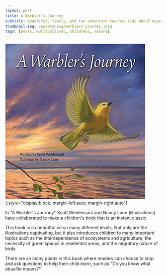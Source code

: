 ```yaml
---
layout: post
title: A Warbler's Journey
subtitle: Beautiful, timely, and fun adventure teaches kids about migratory birds
thumbnail-img: /assets/img/warblers-journey.jpeg
tags: [books, multicultural, childrens, nature]
---
```

![A Warbler's Journey cover](/assets/img/warblers-journey.jpg){:style="display:block; margin-left:auto; margin-right:auto"}
<br>

In "A Warbler's Journey" Scott Weidensaul and Nancy Lane (illustrations) have collaborated to make a children's book that is an instant classic.

This book is so beautiful on so many different levels. Not only are the illustrations captivating, but it also introduces children to many important topics such as the interdependence of ecosystems and agriculture, the necessity of green spaces in residential areas, and the migratory nature of birds.

There are so many points in this book where readers can choose to stop and ask questions to help their child learn, such as "Do you know what *abuelito* means?"